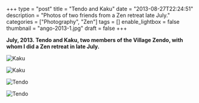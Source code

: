 +++
type = "post"
title = "Tendo and Kaku"
date = "2013-08-27T22:24:51"
description = "Photos of two friends from a Zen retreat late July."
categories = ["Photography", "Zen"]
tags = []
enable_lightbox = false
thumbnail = "ango-2013-1.jpg"
draft = false
+++

<p><strong>July, 2013. Tendo and Kaku, two members of the Village Zendo, with whom I did a Zen retreat in late July.</strong></p>
<p><img style="display:block; margin-left:auto; margin-right:auto;" src="ango-2013-4.jpg" alt="Kaku" title="Kaku" /></p>
<p><img style="display:block; margin-left:auto; margin-right:auto;" src="ango-2013-3.jpg" alt="Kaku" title="Kaku" /></p>
<p><img style="display:block; margin-left:auto; margin-right:auto;" src="ango-2013-2.jpg" alt="Tendo" title="Tendo" /></p>
<p><img style="display:block; margin-left:auto; margin-right:auto;" src="ango-2013-1.jpg" alt="Tendo" title="Tendo" /></p>
    